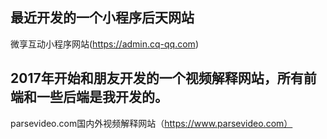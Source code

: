 ## 最近开发的一个小程序后天网站

微享互动小程序网站(https://admin.cq-qq.com)

## 2017年开始和朋友开发的一个视频解释网站，所有前端和一些后端是我开发的。

parsevideo.com国内外视频解释网站（https://www.parsevideo.com）
